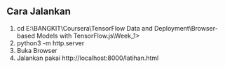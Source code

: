 ## Cara Jalankan

1. cd E:\BANGKIT\Coursera\TensorFlow Data and Deployment\Browser-based Models with TensorFlow.js\Week_1> 
2. python3 -m http.server
3. Buka Browser
4.  Jalankan pakai http://localhost:8000/latihan.html
